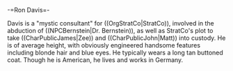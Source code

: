 -=Ron Davis=-

Davis is a &quot;mystic consultant&quot; for ((OrgStratCo|StratCo)), involved in the abduction of ((NPCBernstein|Dr. Bernstein)), as well as StratCo's plot to take ((CharPublicJames|Zee)) and ((CharPublicJohn|Matt)) into custody. He is of average height, with obviously engineered handsome features including blonde hair and blue eyes. He typically wears a long tan buttoned coat. Though he is American, he lives and works in Germany.
